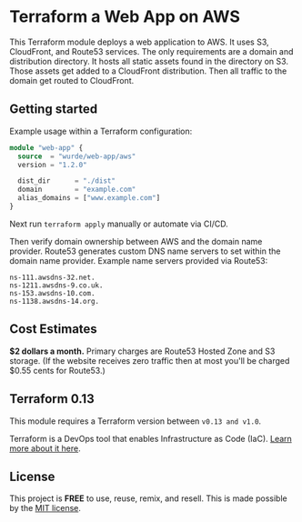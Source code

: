 # Terraform a Web App on AWS

This Terraform module deploys a web application to AWS.
It uses S3, CloudFront, and Route53 services. The only
requirements are a domain and distribution directory.
It hosts all static assets found in the directory on S3.
Those assets get added to a CloudFront distribution.
Then all traffic to the domain get routed to CloudFront.

## Getting started

Example usage within a Terraform configuration:

```terraform
module "web-app" {
  source  = "wurde/web-app/aws"
  version = "1.2.0"

  dist_dir      = "./dist"
  domain        = "example.com"
  alias_domains = ["www.example.com"]
}
```

Next run `terraform apply` manually or automate via CI/CD.

Then verify domain ownership between AWS and the domain
name provider. Route53 generates custom DNS name servers
to set within the domain name provider. Example name
servers provided via Route53:

    ns-111.awsdns-32.net. 
    ns-1211.awsdns-9.co.uk.
    ns-153.awsdns-10.com.
    ns-1138.awsdns-14.org.

## Cost Estimates

**$2 dollars a month.**
Primary charges are Route53 Hosted Zone and S3 storage.
(If the website receives zero traffic then at most you'll be
charged $0.55 cents for Route53.)

## Terraform 0.13

This module requires a Terraform version between `v0.13 and v1.0`.

Terraform is a DevOps tool that enables Infrastructure as Code (IaC).
[Learn more about it here](https://www.terraform.io).

## License

This project is __FREE__ to use, reuse, remix, and resell.
This is made possible by the [MIT license](/LICENSE).
